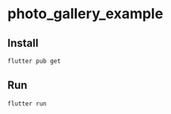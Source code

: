 # photo_gallery_example


## Install
```shell script
flutter pub get
```
## Run
```shell script
flutter run
```
